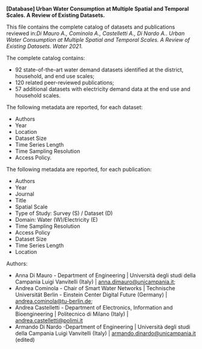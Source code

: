 **[Database] Urban Water Consumption at Multiple Spatial and Temporal Scales. A Review of Existing Datasets.**

This file contains the complete catalog of datasets and publications reviewed in:_Di Mauro A., Cominola A., Castelletti A., Di Nardo A.. Urban Water Consumption at Multiple Spatial and Temporal Scales. A Review of Existing Datasets. Water 2021._

The complete catalog contains:

* 92 state-of-the-art water demand datasets identified at the district, household, and end use scales;
* 120 related peer-reviewed publications;
* 57 additional datasets with electricity demand data at the end use and household scales.

The following metadata are reported, for each dataset:

* Authors
* Year
* Location
* Dataset Size
* Time Series Length
* Time Sampling Resolution
* Access Policy.

The following metadata are reported, for each publication:

* Authors
* Year
* Journal
* Title
* Spatial Scale
* Type of Study: Survey (S) / Dataset (D)
* Domain: Water (W)/Electricity (E)
* Time Sampling Resolution
* Access Policy
* Dataset Size
* Time Series Length
* Location

Authors:
* Anna Di Mauro - Department of Engineering | Università degli studi della Campania Luigi Vanvitelli (Italy) |  anna.dimauro@unicampania.it;
* Andrea Cominola - Chair of Smart Water Networks | Technische Universität Berlin - Einstein Center Digital Future (Germany) |  andrea.cominola@tu-berlin.de;
* Andrea Castelletti - Department of Electronics, Information and Bioengineering | Politecnico di Milano (Italy) | andrea.castelletti@polimi.it
* Armando Di Nardo -Department of Engineering | Università degli studi della Campania Luigi Vanvitelli (Italy) |   armando.dinardo@unicampania.it (edited) 

 
